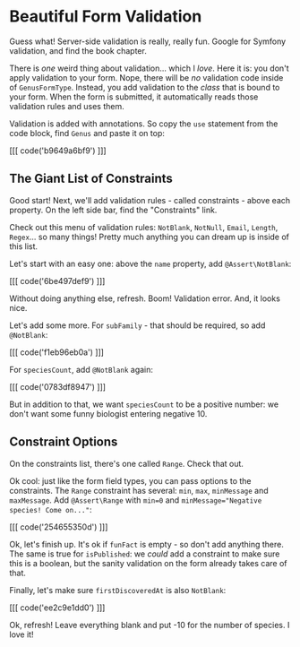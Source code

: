 # Beautiful Form Validation

Guess what! Server-side validation is really, really fun. Google for Symfony validation,
and find the book chapter.

There is *one* weird thing about validation... which I *love*. Here it is: you don't
apply validation to your form. Nope, there will be *no* validation code inside of
`GenusFormType`. Instead, you add validation to the *class* that is bound to your
form. When the form is submitted, it automatically reads those validation rules
and uses them.

Validation is added with annotations. So copy the `use` statement from the code block,
find `Genus` and paste it on top:

[[[ code('b9649a6bf9') ]]]

## The Giant List of Constraints

Good start! Next, we'll add validation rules - called constraints - above each
property. On the left side bar, find the "Constraints" link.

Check out this menu of validation rules: `NotBlank`, `NotNull`, `Email`, `Length`,
`Regex`... so many things! Pretty much anything you can dream up is inside of this
list.

Let's start with an easy one: above the `name` property, add `@Assert\NotBlank`:

[[[ code('6be497def9') ]]]

Without doing anything else, refresh. Boom! Validation error. And, it looks nice.

Let's add some more. For `subFamily` - that should be required, so add `@NotBlank`:

[[[ code('f1eb96eb0a') ]]]

For `speciesCount`, add `@NotBlank` again:

[[[ code('0783df8947') ]]]

But in addition to that, we want `speciesCount` to be a positive number: we don't want
some funny biologist entering negative 10.

## Constraint Options

On the constraints list, there's one called `Range`. Check that out.

Ok cool: just like the form field types, you can pass options to the constraints.
The `Range` constraint has several: `min`, `max`, `minMessage` and `maxMessage`.
Add `@Assert\Range` with `min=0` and `minMessage="Negative species! Come on..."`:

[[[ code('254655350d') ]]]

Ok, let's finish up. It's ok if `funFact` is empty - so don't add anything there.
The same is true for `isPublished`: we *could* add a constraint to make sure this
is a boolean, but the sanity validation on the form already takes care of that.

Finally, let's make sure `firstDiscoveredAt` is also `NotBlank`:

[[[ code('ee2c9e1dd0') ]]]

Ok, refresh! Leave everything blank and put -10 for the number of species. I love
it!
